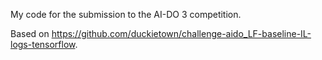 My code for the submission to the AI-DO 3 competition.

Based on <https://github.com/duckietown/challenge-aido_LF-baseline-IL-logs-tensorflow>.
